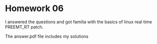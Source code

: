# Homework 06

I answered  the questions and got familia with the basics of linux real time PREEMT_RT patch. 

The answer.pdf file includes my solutions 